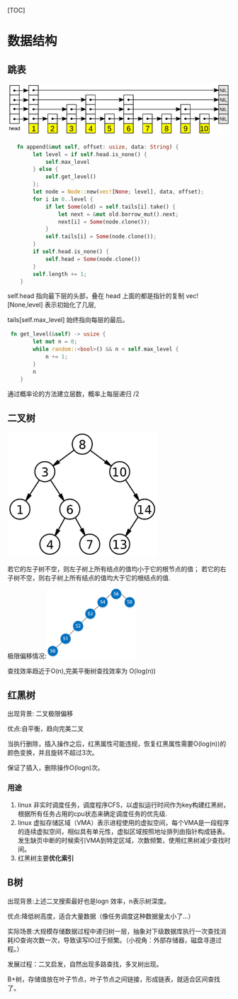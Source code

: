 [TOC]

# 数据结构

## 跳表

![qwe](README.assets/qwe.png)

```rust
   fn append(&mut self, offset: usize, data: String) {
        let level = if self.head.is_none() {
            self.max_level
        } else {
            self.get_level()
        };
        let node = Node::new(vec![None; level], data, offset);
        for i in 0..level {
            if let Some(old) = self.tails[i].take() {
                let next = &mut old.borrow_mut().next;
                next[i] = Some(node.clone());
            }
            self.tails[i] = Some(node.clone());
        }
        if self.head.is_none() {
            self.head = Some(node.clone())
        }
        self.length += 1;
    }
```

self.head 指向最下层的头部，叠在 head 上面的都是指针的复制 vec![None,level] 表示初始化了几层,

tails[self.max_level] 始终指向每层的最后。

```rust
 fn get_level(&self) -> usize {
        let mut n = 0;
        while random::<bool>() && n < self.max_level {
            n += 1;
        }
        n
    }
```

通过概率论的方法建立层数，概率上每层递归 /2

## 二叉树

<img src="README.assets/1200px-Binary_search_tree.svg.png" style="zoom: 33%;" />

若它的左子树不空，则左子树上所有结点的值均小于它的根节点的值； 若它的右子树不空，则右子树上所有结点的值均大于它的根结点的值.

极限偏移情况:<img src="README.assets/1677914-20190717193508855-1658938993.png" style="zoom: 33%;" />

查找效率趋近于O(n),完美平衡树查找效率为 O(log(n))



## 红黑树

出现背景: 二叉极限偏移

优点:自平衡，趋向完美二叉

当执行删除，插入操作之后，红黑属性可能违规，恢复红黑属性需要O(log(n))的颜色变换，并且旋转不超过3次。

保证了插入，删除操作O(logn)次。

### 用途

1. linux 非实时调度任务，调度程序CFS，以虚拟运行时间作为key构建红黑树，根据所有任务占用的cpu状态来确定调度任务的优先级.
2. linux 虚拟存储区域（VMA）表示进程使用的虚拟空间，每个VMA是一段程序的连续虚拟空间，相似具有单元性，虚拟区域按照地址排列由指针构成链表。发生缺页中断的时候索引VMA到特定区域，次数频繁，使用红黑树减少查找时间。
3. 红黑树主要**优化索引**

## B树

出现背景:上述二叉搜索最好也是logn 效率，n表示树深度。

优点:降低树高度，适合大量数据（像任务调度这种数据量太小了...）

实际场景:大规模存储数据过程中递归树一层，抽象对下级数据库执行一次查找消耗IO查询次数一次，导致读写IO过于频繁。（小视角：外部存储器，磁盘寻道过程。）

发展过程：二叉启发，自然出现多路查找，多叉树出现。

B+树，存储值放在叶子节点，叶子节点之间链接，形成链表，就适合区间查找了。